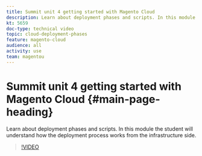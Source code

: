 ```yaml
---
title: Summit unit 4 getting started with Magento Cloud
description: Learn about deployment phases and scripts. In this module the student will understand how the deployment process works from the infrastructure side​.
kt: 5659
doc-type: technical video
topic: cloud-deployment-phases
feature: magento-cloud
audience: all
activity: use
team: magentou
---
```


# Summit unit 4 getting started with Magento Cloud {#main-page-heading}

Learn about deployment phases and scripts. In this module the student will understand how the deployment process works from the infrastructure side​.

>[!VIDEO](https://video.tv.adobe.com/v/35695?quality=12&learn=on)